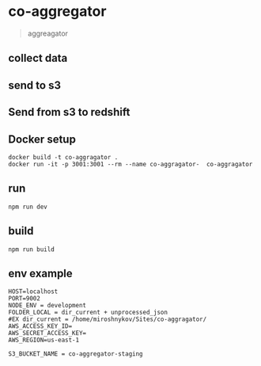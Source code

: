 # co-aggregator

> aggreagator
## collect data


## send to s3


## Send from s3 to redshift

## Docker setup
	docker build -t co-aggragator .
   	docker run -it -p 3001:3001 --rm --name co-aggragator-  co-aggragator

## run
    npm run dev

## build
    npm run build

## env example
    HOST=localhost
    PORT=9002
    NODE_ENV = development
    FOLDER_LOCAL = dir_current + unprocessed_json
    #EX dir_current = /home/miroshnykov/Sites/co-aggragator/
    AWS_ACCESS_KEY_ID=
    AWS_SECRET_ACCESS_KEY=
    AWS_REGION=us-east-1
    
    S3_BUCKET_NAME = co-aggregator-staging